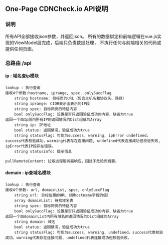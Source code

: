 ## One-Page CDNCheck.io API说明

### 说明
所有API全部接收json参数，并返回json。
所有的数据绑定和前端逻辑在vue.js实现的ViewModel层完成，后端只负责数据处理，
不执行任何与前端相关的代码或提供任何页面。


### 总路由 /api
#### ip : 域名查ip模块

    lookup : 执行查询
    接收4个参数:hostname, iprange, spec, onlySuccFlag
        string hostname: 目标页的URL（包含主机名和协议头、路径）
        string iprange: CIDR表示法表示的IP段
        string spec: 目标网页的特征内容
        bool onlySuccFlag: 设置是否只返回验证成功的内容，缺省为true
    返回一个由Ip段内所有IP的返回情况的Dict组成的Array
        string ip: IP地址
        bool status: 返回情况，验证成功为true
        string statusFlag: 可能为success, warning, ipError undefined。success代表校验成功，warning代表存在连接问题, undefined代表连接成功但校验失败, ipError代表IP段存在错误。
        string statusinfo: 提示信息
    
    pullRemoteContent: 拉取远程服务器响应，因过于危险而搁置。

#### domain : ip查域名模块 
    lookup : 执行查询
    接收4个参数: url, domainList, spec, onlySuccFlag
        string url: 目标位置的URL（即hostname字段的值）
        array domainList: 待检域名表
        string spec: 目标网页的特征内容
        bool onlySuccFlag: 设置是否只返回验证成功的内容，缺省为true
    返回一个由domainList内所有域名的返回情况的Dict组成的Array
        string domain: 域名
        bool status: 返回情况，验证成功为true
        string statusFlag: 可能为success, warning, undefined。success代表校验成功，warning代表存在连接问题, undefined代表连接成功但校验失败。